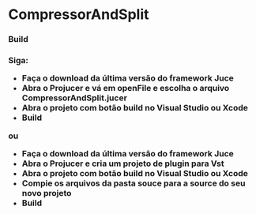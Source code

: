 # CompressorAndSplit

<h3>Build<h3>

Siga:

- Faça o download da última versão do framework Juce
- Abra o Projucer e vá em openFile e escolha o arquivo CompressorAndSplit.jucer 
- Abra o projeto com botão build no Visual Studio ou Xcode
- Build

ou

- Faça o download da última versão do framework Juce
- Abra o Projucer e cria um projeto de plugin para Vst 
- Abra o projeto com botão build no Visual Studio ou Xcode
- Compie os arquivos da pasta souce para a source do seu novo projeto
- Build
